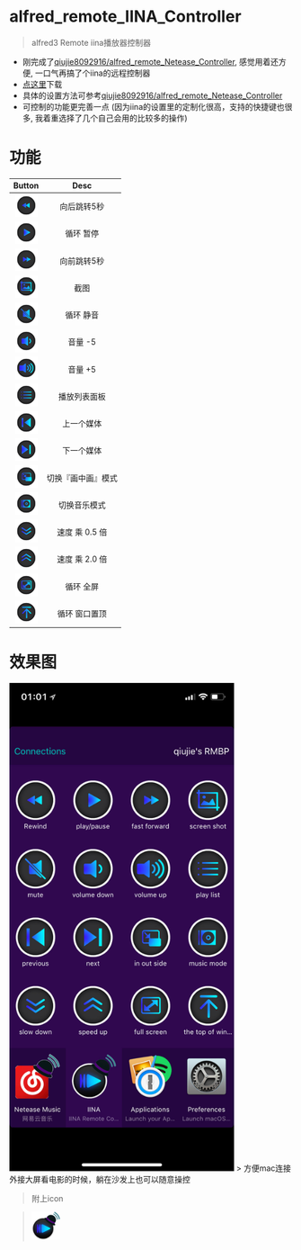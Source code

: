 # alfred\_remote\_IINA\_Controller
> alfred3 Remote iina播放器控制器  
  
+ 刚完成了[qiujie8092916/alfred_remote_Netease_Controller](https://github.com/qiujie8092916/alfred_remote_Netease_Controller), 感觉用着还方便, 一口气再搞了个iina的远程控制器
+ [点这里](https://github.com/qiujie8092916/alfred_remote_IINA_Controller/raw/master/iina%20remote%20controller.alfredworkflow)下载
+ 具体的设置方法可参考[qiujie8092916/alfred_remote_Netease_Controller](https://github.com/qiujie8092916/alfred_remote_Netease_Controller)
+ 可控制的功能更完善一点 (因为iina的设置里的定制化很高，支持的快捷键也很多, 我着重选择了几个自己会用的比较多的操作)

# 功能
|Button|Desc|
|:----:|:----:|
|<img width="40" height="40" src="https://github.com/qiujie8092916/alfred_remote_IINA_Controller/raw/master/src/icon/IINA_Rewind.png" />|向后跳转5秒|
|<img width="40" height="40" src="https://github.com/qiujie8092916/alfred_remote_IINA_Controller/raw/master/src/icon/iina_playpause.png" />|循环 暂停|
|<img width="40" height="40" src="https://github.com/qiujie8092916/alfred_remote_IINA_Controller/raw/master/src/icon/fast_forward.png" />|向前跳转5秒|
|<img width="40" height="40" src="https://github.com/qiujie8092916/alfred_remote_IINA_Controller/raw/master/src/icon/iina_screen_shot.png" />|截图|
|<img width="40" height="40" src="https://github.com/qiujie8092916/alfred_remote_IINA_Controller/raw/master/src/icon/iina_mute.png" />|循环 静音|
|<img width="40" height="40" src="https://github.com/qiujie8092916/alfred_remote_IINA_Controller/raw/master/src/icon/iina_volume_down.png" />|音量 -5|
|<img width="40" height="40" src="https://github.com/qiujie8092916/alfred_remote_IINA_Controller/raw/master/src/icon/iina_volume_up.png" />|音量 +5|
|<img width="40" height="40" src="https://github.com/qiujie8092916/alfred_remote_IINA_Controller/raw/master/src/icon/iina_list.png" />|播放列表面板|
|<img width="40" height="40" src="https://github.com/qiujie8092916/alfred_remote_IINA_Controller/raw/master/src/icon/iina_previous.png" />|上一个媒体|
|<img width="40" height="40" src="https://github.com/qiujie8092916/alfred_remote_IINA_Controller/raw/master/src/icon/iina_next.png" />|下一个媒体|
|<img width="40" height="40" src="https://github.com/qiujie8092916/alfred_remote_IINA_Controller/raw/master/src/icon/iina_in_out_side.png" />|切换『画中画』模式|
|<img width="40" height="40" src="https://github.com/qiujie8092916/alfred_remote_IINA_Controller/raw/master/src/icon/iina_music_mode.png" />|切换音乐模式|
|<img width="40" height="40" src="https://github.com/qiujie8092916/alfred_remote_IINA_Controller/raw/master/src/icon/iina_slow_down.png" />|速度 乘 0.5 倍|
|<img width="40" height="40" src="https://github.com/qiujie8092916/alfred_remote_IINA_Controller/raw/master/src/icon/iina_speed_up.png" />|速度 乘 2.0 倍|
|<img width="40" height="40" src="https://github.com/qiujie8092916/alfred_remote_IINA_Controller/raw/master/src/icon/iina_full_screen.png" />|循环 全屏|
|<img width="40" height="40" src="https://github.com/qiujie8092916/alfred_remote_IINA_Controller/raw/master/src/icon/iina_the_top_of_window.png" />|循环 窗口置顶|

# 效果图
<img width="400" alt="https://github.com/qiujie8092916/alfred_remote_IINA_Controller/raw/master/src/img/IMG_E2DC6F51E8C3-1.jpeg" src="https://github.com/qiujie8092916/alfred_remote_IINA_Controller/raw/master/src/img/IMG_E2DC6F51E8C3-1.jpeg" />
> 方便mac连接外接大屏看电影的时候，躺在沙发上也可以随意操控  

> 附上icon  

> <img width="50" alt="https://github.com/qiujie8092916/alfred_remote_IINA_Controller/raw/master/src/img/iina_icon.png" src="https://github.com/qiujie8092916/alfred_remote_IINA_Controller/raw/master/src/img/iina_icon.png" />
